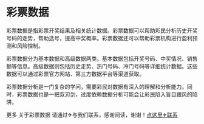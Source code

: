 # 彩票数据

彩票数据是指彩票开奖结果及相关统计数据。彩票数据可以帮助彩民分析历史开奖号码的走势，帮助选号，提高中奖概率。彩票数据还可以帮助彩票机构进行盈利预测和风险控制。

彩票数据分为基本数据和高级数据两类。基本数据包括开奖号码、中奖情况、销售额等信息。高级数据则包括历史走势、热门号码、冷门号码等详细统计数据。这些数据可以通过彩票官方网站、第三方数据平台等渠道获取。

彩票数据分析是一门复杂的学问，需要彩民对数据有深入的理解和分析能力。同时，彩票数据也是一把双刃剑，过度依赖数据分析可能会让彩民陷入盲目跟风的陷阱。

更多 关于彩票数据 请通过✈与我们联系，感谢阅读，谢谢！[点这里✈联系](https://www.k02.cc)